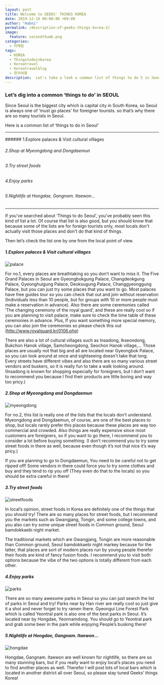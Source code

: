 ```yaml
---
layout: post
title: Welcome to GEEKS' THINGS KOREA
date: 2019-12-16 00:00:00 +09:00
author: "Habni"
permalink: /description-of-geeks-things-korea-2/
image:
  feature: secondthumb.png
categories:
  - 마케팅
tags:
  - KOREA
  - Thingstodoinkorea
  - Koreatravel
  - Koreatravelblog
  - 한국여행
description:  Let's take a look a common list of things to do 5 in Seoul from almost everywhere and see how local think about this lists.
---
```


### Let’s dig into a common ‘things to do’ in SEOUL

 Since Seoul is the biggest city which is capital city in South Korea, so Seoul is always one of  ‘must go places’ for foreigner tourists. so that’s why there are so many tourists in Seoul.

Here is a common list of ‘things to do in Seoul’

<hr/>
###### 1.Explore palaces & Visit cultural villages

###### 2.Shop at Myeongdong and Dongdaemun

###### 3.Try street foods

###### 4.Enjoy parks

###### 5.Nightlife at Hongdae, Gangnam. Itaewon…

<hr/>
 If you've searched about ‘Things to do Seoul’, you’ve probably seen this kind of list a lot.
Of course that list is also good, but you should know that because some of the lists are for foreign tourists only, most locals don't actually visit those places and don't do that kind of things.

Then let’s check the list one by one from the local point of view.

##### 1.Explore palaces & Visit cultural villages

 ![palace](/img/post/02/palace.png)

 For no.1, every places are breathtaking so you don’t want to miss it. The Five Grand Palaces in Seoul are Gyeongbokgung Palace, Changdeokgung Palace, Gyeonghuigung Palace, Deoksugung Palace, Changgyeonggung Palace, but you can just try some places that you want to go.
Most palaces have free guides tour so you can check that out and join without reservation (Individuals less than 10 people, but for groups with 10 or more people must make a reservation in advance).
 Also there are some ceremonies called ‘The changing ceremony of the royal guard’, and these are really cool so if you are planning to visit palace, make sure to check the time table of these ceremonies in advance. Plus, If you want something more special memory, you can also join the ceremonies so please check this out (http://www.royalguard.kr/0106.php)

 There are also a lot of cultural villages such as Insadong, Ikseondong, Bukchon Hanok village, Samcheongdong, Seochon Hanok village,… Those places are usually not that big and all are located near Gyeongbok Palace, so you can look around at once and sightseeing doesn't take that long. Every streets have different vibes and also there are so many various street vendors and buskers, so it is really fun to take a walk looking around.
(Insadong is known for shopping especially for foreigners, but I don’t want to recommend you because I find their products are little boring and way too pricy.)

##### 2.Shop at Myeongdong and Dongdaemun

 ![myeongdong](/img/post/02/myeongdong.jpg)

 For no.2, this list is really one of the lists that the locals don’t understand. Myeongdong and Dongdaemun, of course, are one of the best places to shop, but locals rarely prefer this places because these places are way too commercial and crowded. Also things are really expensive since most customers are foreigners, so if you want to go there, I recommend you to consider a lot before buying something. (I don’t recommend you to try some street foods in there as well, because even though it’s not that nice it’s way pricy.)

 If you are planning to go to Dongdaemun, You need to be careful not to get ripped off! Some vendors in there could force you to try some clothes and buy and they tend to rip you off (They even do that to the locals) so you should be extra careful in there!

##### 3.Try street foods

 ![streetfoods](/img/post/02/streetfood.png)

 In local’s opinion, street foods in Korea are definitely one of the things that you should try! There are so many places for street foods, but I recommend you the markets such as Gwangjang, Tongin, and some college towns, and you also can try some unique street foods in Common ground, Seoul bamdokkaebi night market.

 The traditional markets which are Gwangjang, Tongin are more reasonable than Common ground, Seoul bamdokkaebi night markey because for the latter, that places are sort of modern places run by young people therefor their foods are kind of fancy fusion foods.
I recommend you to visit both options because the vibe of the two options is totally different from each other.

##### 4.Enjoy parks

 ![parks](/img/post/02/park.png)

 There are so many awesome parks in Seoul so you can just search the list of parks in Seoul and try! Parks near by Han river are really cool so just give it a shot and never forget to try ramen there. Gyeongui Line Forest Park which is called Yeontral park is also one of the best parks in Seoul. It’s located near by Hongdae, Yeonnamdong. You should go to Yeontral park and grab some beer in the park while enjoying People’s busking there!

##### 5.Nightlife at Hongdae, Gangnam. Itaewon…

 ![hongdae](/img/post/02/hongdae.png)

 Hongdae, Gangnam. Itaewon are well known for nightlife, so there are so many stunning bars, but if you really want to enjoy local’s places you need to find another places as well. Therefor I will post lots of local bars which is located in another district all over Seoul, so please stay tuned Geeks’ things Korea!
